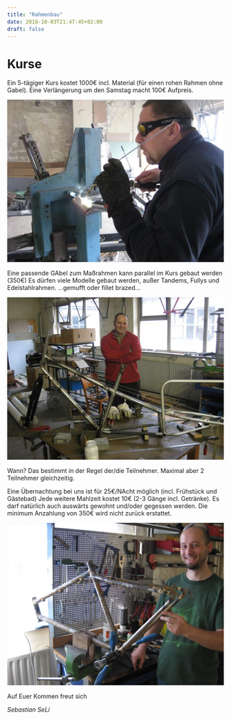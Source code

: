```yaml
---
title: "Rahmenbau"
date: 2018-10-03T21:47:45+02:00
draft: false
---
```


# Kurse
Ein 5-tägiger Kurs kostet 1000€ incl. Material (für einen rohen Rahmen
ohne Gabel). Eine Verlängerung um den Samstag macht 100€ Aufpreis.

<img src="kurs_3.jpg"/>

Eine passende GAbel zum Maßrahmen kann parallel im Kurs gebaut werden
(350€)
Es dürfen viele Modelle gebaut werden, außer Tandems, Fullys und
Edelstahlrahmen.
...gemufft oder fillet brazed...

<img src="kurs_1.jpg"/>

Wann? Das bestimmt in der Regel der/die Teilnehmer. Maximal aber 2
Teilnehmer gleichzeitig.

Eine Übernachtung bei uns ist für 25€/NAcht möglich (incl. Frühstück
und Gästebad)
Jede weitere Mahlzeit kostet 10€ (2-3 Gänge incl. Getränke).
Es darf natürlich auch auswärts gewohnt und/oder gegessen werden.
Die minimum Anzahlung von 350€ wird nicht zurück erstattet.

<img src="kurs_4.jpg"/>

Auf Euer Kommen freut sich

*Sebastian
SeLi*
